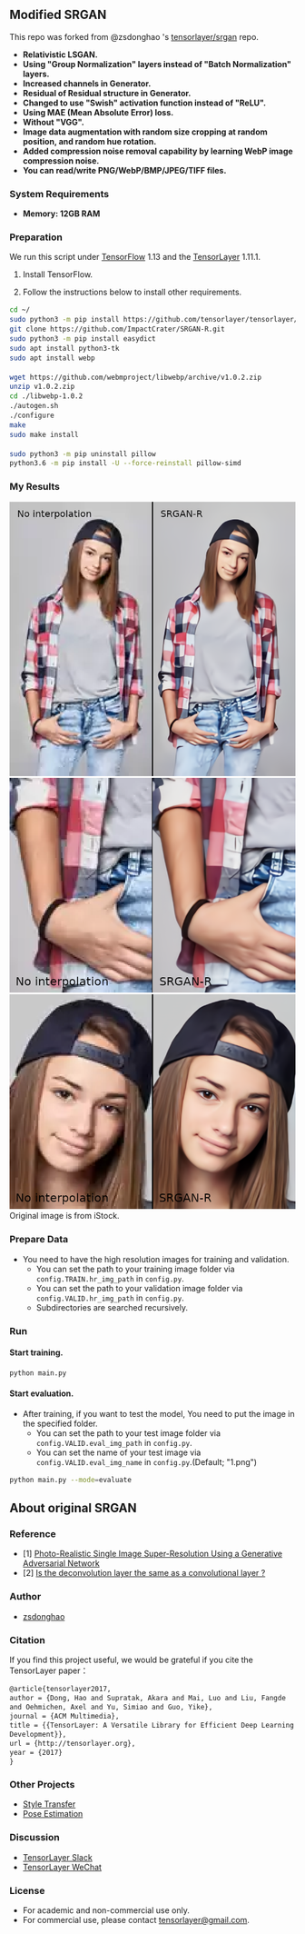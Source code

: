 ## Modified SRGAN

  This repo was forked from @zsdonghao 's [tensorlayer/srgan](https://github.com/tensorlayer/srgan) repo. 

- **Relativistic LSGAN.**
- **Using "Group Normalization" layers instead of "Batch Normalization" layers.**
- **Increased channels in Generator.**
- **Residual of Residual structure in Generator.**
- **Changed to use "Swish" activation function instead of "ReLU".**
- **Using MAE (Mean Absolute Error) loss.**
- **Without "VGG".**
- **Image data augmentation with random size cropping at random position, and random hue rotation.**
- **Added compression noise removal capability by learning WebP image compression noise.**
- **You can read/write PNG/WebP/BMP/JPEG/TIFF files.**


### System Requirements
- **Memory: 12GB RAM**


### Preparation

We run this script under [TensorFlow](https://www.tensorflow.org) 1.13 and the [TensorLayer](https://github.com/tensorlayer/tensorlayer) 1.11.1.

1. Install TensorFlow.

1. Follow the instructions below to install other requirements.
```bash
cd ~/
sudo python3 -m pip install https://github.com/tensorlayer/tensorlayer/archive/1.11.1.zip
git clone https://github.com/ImpactCrater/SRGAN-R.git
sudo python3 -m pip install easydict
sudo apt install python3-tk
sudo apt install webp

wget https://github.com/webmproject/libwebp/archive/v1.0.2.zip
unzip v1.0.2.zip
cd ./libwebp-1.0.2
./autogen.sh
./configure
make
sudo make install

sudo python3 -m pip uninstall pillow
python3.6 -m pip install -U --force-reinstall pillow-simd
```


### My Results

<div align="center">
	<img src="img/SRGAN-R_Comparison_1_label_1.png"/>
</div>
</a>

<div align="center">
	<img src="img/SRGAN-R_Comparison_2_label_1.png"/>
</div>
</a>

<div align="center">
	<img src="img/SRGAN-R_Comparison_3_label_1.png"/>
</div>
</a>
Original image is from iStock.


### Prepare Data

 - You need to have the high resolution images for training and validation.
   -  You can set the path to your training image folder via `config.TRAIN.hr_img_path` in `config.py`.
   -  You can set the path to your validation image folder via `config.VALID.hr_img_path` in `config.py`.
   -  Subdirectories are searched recursively.

### Run

#### Start training.

```bash
python main.py
```

#### Start evaluation.
 - After training, if you want to test the model, You need to put the image in the specified folder.
   -  You can set the path to your test image folder via `config.VALID.eval_img_path` in `config.py`.
   -  You can set the name of your test image via `config.VALID.eval_img_name` in `config.py`.(Default; "1.png")
  

```bash
python main.py --mode=evaluate 
```


## About original SRGAN

### Reference
* [1] [Photo-Realistic Single Image Super-Resolution Using a Generative Adversarial Network](https://arxiv.org/abs/1609.04802)
* [2] [Is the deconvolution layer the same as a convolutional layer ?](https://arxiv.org/abs/1609.07009)

### Author
- [zsdonghao](https://github.com/zsdonghao)

### Citation
If you find this project useful, we would be grateful if you cite the TensorLayer paper：

```
@article{tensorlayer2017,
author = {Dong, Hao and Supratak, Akara and Mai, Luo and Liu, Fangde and Oehmichen, Axel and Yu, Simiao and Guo, Yike},
journal = {ACM Multimedia},
title = {{TensorLayer: A Versatile Library for Efficient Deep Learning Development}},
url = {http://tensorlayer.org},
year = {2017}
}
```

### Other Projects

- [Style Transfer](https://github.com/tensorlayer/adaptive-style-transfer)
- [Pose Estimation](https://github.com/tensorlayer/openpose)

### Discussion

- [TensorLayer Slack](https://join.slack.com/t/tensorlayer/shared_invite/enQtMjUyMjczMzU2Njg4LWI0MWU0MDFkOWY2YjQ4YjVhMzI5M2VlZmE4YTNhNGY1NjZhMzUwMmQ2MTc0YWRjMjQzMjdjMTg2MWQ2ZWJhYzc)
- [TensorLayer WeChat](https://github.com/tensorlayer/tensorlayer-chinese/blob/master/docs/wechat_group.md)

### License

- For academic and non-commercial use only.
- For commercial use, please contact tensorlayer@gmail.com.
